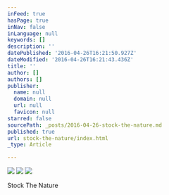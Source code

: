 ```yaml
---
inFeed: true
hasPage: true
inNav: false
inLanguage: null
keywords: []
description: ''
datePublished: '2016-04-26T16:21:50.927Z'
dateModified: '2016-04-26T16:21:43.436Z'
title: ''
author: []
authors: []
publisher:
  name: null
  domain: null
  url: null
  favicon: null
starred: false
sourcePath: _posts/2016-04-26-stock-the-nature.md
published: true
url: stock-the-nature/index.html
_type: Article

---
```

![](https://the-grid-user-content.s3-us-west-2.amazonaws.com/90a25b15-7317-4010-b210-b6060bb61842.jpg)
![](https://the-grid-user-content.s3-us-west-2.amazonaws.com/5c23e911-ddec-4f76-aa94-151dc9f81a6d.jpg)
![](https://the-grid-user-content.s3-us-west-2.amazonaws.com/22203299-a7c1-4b4e-843d-eef0770c5cb6.jpg)

  
  
  
  
Stock The Nature